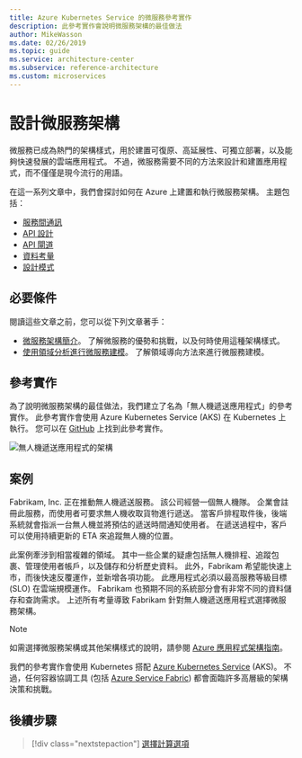 ```yaml
---
title: Azure Kubernetes Service 的微服務參考實作
description: 此參考實作會說明微服務架構的最佳做法
author: MikeWasson
ms.date: 02/26/2019
ms.topic: guide
ms.service: architecture-center
ms.subservice: reference-architecture
ms.custom: microservices
---
```


# <a name="designing-a-microservices-architecture"></a>設計微服務架構

微服務已成為熱門的架構樣式，用於建置可復原、高延展性、可獨立部署，以及能夠快速發展的雲端應用程式。 不過，微服務需要不同的方法來設計和建置應用程式，而不僅僅是現今流行的用語。

在這一系列文章中，我們會探討如何在 Azure 上建置和執行微服務架構。 主題包括：

- [服務間通訊](./interservice-communication.md)
- [API 設計](./api-design.md)
- [API 閘道](./gateway.md)
- [資料考量](./data-considerations.md)
- [設計模式](./patterns.md)

## <a name="prerequisites"></a>必要條件

閱讀這些文章之前，您可以從下列文章著手：

- [微服務架構簡介](../introduction.md)。 了解微服務的優勢和挑戰，以及何時使用這種架構樣式。
- [使用領域分析進行微服務建模](../model/domain-analysis.md)。 了解領域導向方法來進行微服務建模。

## <a name="reference-implementation"></a>參考實作

為了說明微服務架構的最佳做法，我們建立了名為「無人機遞送應用程式」的參考實作。 此參考實作會使用 Azure Kubernetes Service (AKS) 在 Kubernetes 上執行。 您可以在 [GitHub][drone-ri] 上找到此參考實作。

![無人機遞送應用程式的架構](../images/drone-delivery.png)

## <a name="scenario"></a>案例

Fabrikam, Inc. 正在推動無人機遞送服務。 該公司經營一個無人機隊。 企業會註冊此服務，而使用者可要求無人機收取貨物進行遞送。 當客戶排程取件後，後端系統就會指派一台無人機並將預估的遞送時間通知使用者。 在遞送過程中，客戶可以使用持續更新的 ETA 來追蹤無人機的位置。

此案例牽涉到相當複雜的領域。 其中一些企業的疑慮包括無人機排程、追蹤包裹、管理使用者帳戶，以及儲存和分析歷史資料。 此外，Fabrikam 希望能快速上市，而後快速反覆運作，並新增各項功能。 此應用程式必須以最高服務等級目標 (SLO) 在雲端規模運作。 Fabrikam 也預期不同的系統部分會有非常不同的資料儲存和查詢需求。 上述所有考量導致 Fabrikam 針對無人機遞送應用程式選擇微服務架構。

> [!NOTE]
> 如需選擇微服務架構或其他架構樣式的說明，請參閱 [Azure 應用程式架構指南](../../guide/index.md)。

我們的參考實作會使用 Kubernetes 搭配 [Azure Kubernetes Service](/azure/aks/) (AKS)。 不過，任何容器協調工具 (包括 [Azure Service Fabric](/azure/service-fabric/)) 都會面臨許多高層級的架構決策和挑戰。

<!-- links -->

[drone-ri]: https://github.com/mspnp/microservices-reference-implementation

## <a name="next-steps"></a>後續步驟

> [!div class="nextstepaction"]
> [選擇計算選項](./compute-options.md)